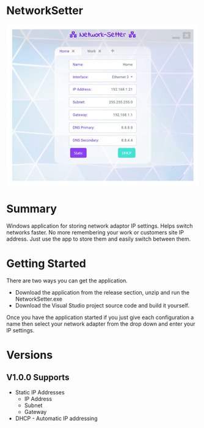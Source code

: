 # NetworkSetter
![Alt text](Deployment/Screenshot.png "NetworkSetter Demo")

# Summary
Windows application for storing network adaptor IP settings. Helps switch networks faster. No more remembering your work or customers site IP address. Just use the app to store them and easily switch between them.
# Getting Started
There are two ways you can get the application.
* Download the application from the release section, unzip and run the NetworkSetter.exe
* Download the Visual Studio project source code and build it yourself.

Once you have the application started if you just give each configuration a name then select your network adapter from the drop down and
enter your IP settings.

# Versions
## V1.0.0 Supports

* Static IP Addresses
  * IP Address
  * Subnet
  * Gateway
* DHCP - Automatic IP addressing
